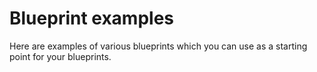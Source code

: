 # Blueprint examples

Here are examples of various blueprints which you can use as a starting point for your blueprints.